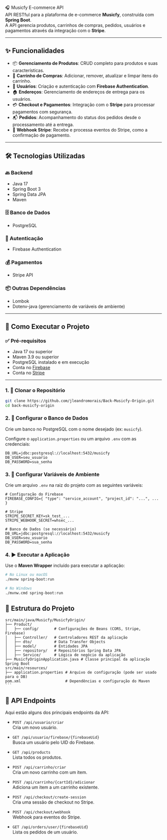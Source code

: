 🎧 Musicfy E-commerce API  
API RESTful para a plataforma de e-commerce **Musicfy**, construída com **Spring Boot**.  
A API gerencia produtos, carrinhos de compras, pedidos, usuários e pagamentos através da integração com o **Stripe**.

---

## ✨ Funcionalidades

- 📦 **Gerenciamento de Produtos**: CRUD completo para produtos e suas características.
- 🛒 **Carrinho de Compras**: Adicionar, remover, atualizar e limpar itens do carrinho.
- 👤 **Usuários**: Criação e autenticação com **Firebase Authentication**.
- 🏠 **Endereços**: Gerenciamento de endereços de entrega para os usuários.
- 💳 **Checkout e Pagamentos**: Integração com o **Stripe** para processar pagamentos com segurança.
- 📬 **Pedidos**: Acompanhamento do status dos pedidos desde o processamento até a entrega.
- 🔄 **Webhook Stripe**: Recebe e processa eventos do Stripe, como a confirmação de pagamento.

---

## 🛠️ Tecnologias Utilizadas

### 🔙 Backend
- Java 17  
- Spring Boot 3  
- Spring Data JPA  
- Maven  

### 🗄️ Banco de Dados
- PostgreSQL  

### 🔐 Autenticação
- Firebase Authentication  

### 💰 Pagamentos
- Stripe API  

### 📦 Outras Dependências
- Lombok  
- Dotenv-java (gerenciamento de variáveis de ambiente)

---

## 🚀 Como Executar o Projeto

### ✅ Pré-requisitos
- Java 17 ou superior  
- Maven 3.9 ou superior  
- PostgreSQL instalado e em execução  
- Conta no [Firebase](https://firebase.google.com/)  
- Conta no [Stripe](https://stripe.com/)  

---

### 1. 🔽 Clonar o Repositório
```bash
git clone https://github.com/jleandromorais/Back-Musicfy-Origin.git
cd back-musicfy-origin

```
### 2. 🧩 Configurar o Banco de Dados

Crie um banco no PostgreSQL com o nome desejado (ex: `musicfy`).

Configure o `application.properties` ou um arquivo `.env` com as credenciais:

```env
DB_URL=jdbc:postgresql://localhost:5432/musicfy
DB_USER=seu_usuario
DB_PASSWORD=sua_senha
````

### 3. 🔐 Configurar Variáveis de Ambiente

Crie um arquivo `.env` na raiz do projeto com as seguintes variáveis:

```env
# Configuração do Firebase
FIREBASE_CONFIG={ "type": "service_account", "project_id": "...", ... }

# Stripe
STRIPE_SECRET_KEY=sk_test_...
STRIPE_WEBHOOK_SECRET=whsec_...

# Banco de Dados (se necessário)
DB_URL=jdbc:postgresql://localhost:5432/musicfy
DB_USER=seu_usuario
DB_PASSWORD=sua_senha

````
### 4. ▶️ Executar a Aplicação

Use o **Maven Wrapper** incluído para executar a aplicação:

```bash
# No Linux ou macOS
./mvnw spring-boot:run

# No Windows
./mvnw.cmd spring-boot:run
````
## 📂 Estrutura do Projeto
````
src/main/java/Musicfy/MusicfyOrigin/
├── Product/
│   ├── config/       # Configurações de Beans (CORS, Stripe, Firebase)
│   ├── Controller/   # Controladores REST da aplicação
│   ├── dto/          # Data Transfer Objects
│   ├── model/        # Entidades JPA
│   ├── repository/   # Repositórios Spring Data JPA
│   ├── Service/      # Lógica de negócio da aplicação
├── MusicfyOriginApplication.java # Classe principal da aplicação Spring Boot
src/main/resources/
├── application.properties # Arquivo de configuração (pode ser usado para o DB)
pom.xml                    # Dependências e configuração do Maven
```
````
## 📄 API Endpoints

Aqui estão alguns dos principais endpoints da API:

- `POST /api/usuario/criar`  
  Cria um novo usuário.

- `GET /api/usuario/firebase/{firebaseUid}`  
  Busca um usuário pelo UID do Firebase.

- `GET /api/products`  
  Lista todos os produtos.

- `POST /api/carrinho/criar`  
  Cria um novo carrinho com um item.

- `POST /api/carrinho/{cartId}/adicionar`  
  Adiciona um item a um carrinho existente.

- `POST /api/checkout/create-session`  
  Cria uma sessão de checkout no Stripe.

- `POST /api/checkout/webhook`  
  Webhook para eventos do Stripe.

- `GET /api/orders/user/{firebaseUid}`  
  Lista os pedidos de um usuário.
